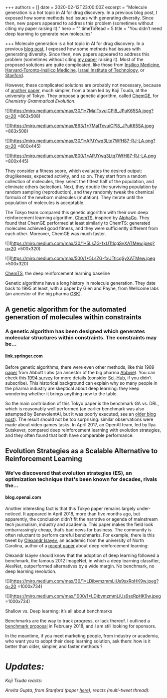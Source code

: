 +++
authors = []
date = 2020-02-12T23:00:00Z
excerpt = "Molecule generation is a hot topic in AI for drug discovery. In a previous blog post, I exposed how some methods had issues with generating diversity. Since then, new papers appeared to address this problem (sometimes without citing my paper raising it)."
hero = ""
timeToRead = 5
title = "You didn’t need deep learning to generate new molecules"

+++
Molecule generation is a hot topic in AI for drug discovery. In a previous [blog post](https://medium.com/the-ai-lab/artificial-intelligence-in-drug-discovery-is-overhyped-examples-from-astrazeneca-harvard-315d69a7f863), I exposed how some methods had issues with generating diversity. Since then, new papers appeared to address this problem (sometimes without citing [my paper](https://arxiv.org/abs/1708.08227) raising it). Most of the proposed solutions are quite complicated, like those from [Insilico Medicine](https://pubs.acs.org/doi/10.1021/acs.molpharmaceut.7b01137), [Harvard-Toronto-Insilico Medicine](https://pubs.acs.org/doi/abs/10.1021/acs.jcim.7b00690), [Israel Institute of Technology](https://arxiv.org/abs/1804.02668), or [Stanford](https://arxiv.org/abs/1806.02473).

However, these complicated solutions are probably not necessary, because of [another paper](https://arxiv.org/abs/1804.02134), much simpler, from a team led by Koji Tsuda, at the university of Tokyo. They propose a genetic algorithm, called [ChemGE](https://arxiv.org/abs/1804.02134), for _Chemistry Grammatical Evolution_.

![](https://miro.medium.com/max/30/1*7MaITxvuiCPl8_JPuK65SA.jpeg?q=20 =863x508)

![](https://miro.medium.com/max/863/1*7MaITxvuiCPl8_JPuK65SA.jpeg =863x508)

![](https://miro.medium.com/max/30/1*APJYwq3Ltq7WfH87-RJ-LA.png?q=20 =800x445)

![](https://miro.medium.com/max/800/1*APJYwq3Ltq7WfH87-RJ-LA.png =800x445)

They consider a fitness score, which evaluates the desired output: druglikeness, expected activity, and so on. They start from a random collection of molecules, they select the fittest half of the population, and eliminate others (selection). Next, they double the surviving population by random sampling (reproduction), and they randomly tweak the chemical formula of the newborn molecules (mutation). They iterate until the population of molecules is acceptable.

The Tokyo team compared this genetic algorithm with their own deep reinforcement learning algorithm, [ChemTS](https://arxiv.org/abs/1710.00616), inspired by [AlphaGo](https://en.wikipedia.org/wiki/AlphaGo). They found that ChemGE performed at least similarly to ChemTS: generated molecules achieved good fitness, and they were sufficiently different from each other. Moreover, ChemGE was much faster.

![](https://miro.medium.com/max/30/1*5LsZG-fxUTtlcgSyXATMew.jpeg?q=20 =500x320)

![](https://miro.medium.com/max/500/1*5LsZG-fxUTtlcgSyXATMew.jpeg =500x320)

[ChemTS](https://arxiv.org/abs/1710.00616), the deep reinforcement learning baseline

Genetic algorithms have a long history in molecule generation. They date back to 1995 at least, with a paper by Glen and Payne, from Wellcome labs (an ancestor of the big pharma [GSK](https://en.wikipedia.org/wiki/GlaxoSmithKline#Glaxo_Wellcome)).

## A genetic algorithm for the automated generation of molecules within constraints

### A genetic algorithm has been designed which generates molecular structures within constraints. The constraints may be…

#### link.springer.com

Before genetic algorithms, there were even other methods, like this 1989 [paper](https://link.springer.com/article/10.1007/BF01533070) from Abbott Labs (an ancestor of the big pharma [Abbvie](https://en.wikipedia.org/wiki/AbbVie_Inc.)). You can check this [1994 survey](https://pubs.acs.org/doi/abs/10.1021/ci00017a027?journalCode=jcics1) for more details (consider [Sci-Hub](https://sci-hub.tw/), if you didn’t subscribe). This historical background can explain why so many people in the pharma industry are skeptical about deep learning: they keep wondering whether it brings anything new to the table.

So the main contribution of this Tokyo paper is the benchmark GA vs. DRL, which is reasonably well performed (an earlier benchmark was also attempted by BenevolentAI, but it was poorly executed, see an [older blog post](https://medium.com/the-ai-lab/benevolent-ai-drug-discovery-paper-at-iclr-2018-my-open-review-a942a1c523a3)). The result should not be too surprising: similar observations were made about video games tasks. In April 2017, an OpenAI team, led by Ilya Sutskever, compared deep reinforcement learning with evolution strategies, and they often found that both have comparable performance.

## Evolution Strategies as a Scalable Alternative to Reinforcement Learning

### We've discovered that evolution strategies (ES), an optimization technique that's been known for decades, rivals the…

#### blog.openai.com

Another interesting fact is that this Tokyo paper remains largely under-noticed. It appeared in April 2018, more than five months ago, but apparently, the conclusion didn’t fit the narrative or agenda of mainstream tech journalism, industry and academia. This paper makes the field look embarrassingly cheap, that’s bad news for business. The community is often reluctant to perform careful benchmarks. For example, there is this tweet by [Olexandr Isayev](https://medium.com/u/7e4194627f88?source=post_page-----4c784747b2cc----------------------), an academic from the university of North Carolina, author of a [recent paper](http://advances.sciencemag.org/content/4/7/eaap7885) about deep reinforcement learning:

Olexandr Isayev should know that the adoption of deep learning followed a benchmark, the famous 2012 ImageNet, in which a deep learning classifier, AlexNet, outperformed alternatives by a wide margin. No benchmark, no deep learning revolution.

![](https://miro.medium.com/max/30/1*LDibvmzmmLiUs9sxRpHK9w.jpeg?q=20 =1000x734)

![](https://miro.medium.com/max/1000/1*LDibvmzmmLiUs9sxRpHK9w.jpeg =1000x734)

Shallow vs. Deep learning: it’s all about benchmarks

Benchmarks are the way to track progress, or lack thereof. I outlined a [benchmark proposal](https://medium.com/the-ai-lab/diversitynet-a-collaborative-benchmark-for-generative-ai-models-in-chemistry-f1b9cc669cba) in February 2018, and I am still looking for sponsors.

In the meantime, if you meet marketing people, from industry or academia, who want you to adopt their deep learning solution, ask them: how is it better than older, simpler, and faster methods ?

# _Updates:_

_Koji Tsuda reacts:_

_Anvita Gupta, from Stanford (paper_ [_here_](https://arxiv.org/abs/1804.01694)_), reacts (multi-tweet thread):_

## 